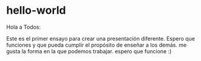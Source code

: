 # hello-world

Hola a Todos:

Este es el primer ensayo para crear una presentación diferente.
Espero que funciones y que  pueda cumplir el propósito de enseñar a los demás.
me gusta la forma en la que podemos trabajar.
espero que funcione :)
